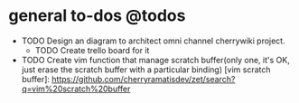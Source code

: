 # general to-dos @todos

- TODO Design an diagram to architect omni channel cherrywiki project.
	- TODO Create trello board for it 
- TODO Create vim function that manage scratch buffer(only one, it's OK, just erase the scratch buffer with a particular binding)
[vim scratch buffer]: <https://github.com/cherryramatisdev/zet/search?q=vim%20scratch%20buffer>
